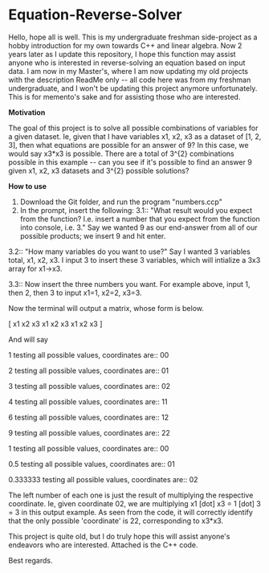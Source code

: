 # Equation-Reverse-Solver
Hello, hope all is well. This is my undergraduate freshman side-project as a hobby introduction for my own towards C++ and linear algebra. Now 2 years later as I update this repository, I hope this function may assist anyone who is interested in reverse-solving an equation based on input data. I am now in my Master's, where I am now updating my old projects with the description ReadMe only -- all code here was from my freshman undergraduate, and I won't be updating this project anymore unfortunately. This is for memento's sake and for assisting those who are interested.

**Motivation**

The goal of this project is to solve all possible combinations of variables for a given dataset. Ie, given that I have variables x1, x2, x3 as a dataset of [1, 2, 3], then what equations are possible for an answer of 9? In this case, we would say x3*x3 is possible. There are a total of 3^{2} combinations possible in this example -- can you see if it's possible to find an answer 9 given x1, x2, x3 datasets and 3^{2} possible solutions?

**How to use**

1. Download the Git folder, and run the program "numbers.ccp" 
2. In the prompt, insert the following:
  3.1:: "What result would you expect from the function? 
        I.e. insert a number that you expect from the function into console, i.e. 3."
        Say we wanted 9 as our end-answer from all of our possible products; we insert 9 and hit enter.
        
  3.2:: "How many variables do you want to use?"
        Say I wanted 3 variables total, x1, x2, x3. I input 3 to insert these 3 variables, which will intialize a 3x3 array for x1->x3.
        
  3.3:: Now insert the three numbers you want. For example above, input 1, then 2, then 3 to input x1=1, x2=2, x3=3.
  
  Now the terminal will output a matrix, whose form is below.
  
  [ x1 x2 x3
  x1 x2 x3
  x1 x2 x3 ]
  
  And will say
  
1 testing all possible values, coordinates are:: 00

2 testing all possible values, coordinates are:: 01

3 testing all possible values, coordinates are:: 02

4 testing all possible values, coordinates are:: 11

6 testing all possible values, coordinates are:: 12

9 testing all possible values, coordinates are:: 22

1 testing all possible values, coordinates are:: 00

0.5 testing all possible values, coordinates are:: 01

0.333333 testing all possible values, coordinates are:: 02

The left number of each one is just the result of multiplying the respective coordinate. Ie, given coordinate 02, we are multiplying x1 \[dot\] x3 = 1 \[dot\] 3 = 3 in this output example. As seen from the code, it will correctly identify that the only possible 'coordinate' is 22, corresponding to x3*x3. 

This project is quite old, but I do truly hope this will assist anyone's endeavors who are interested. Attached is the C++ code.

Best regards.
